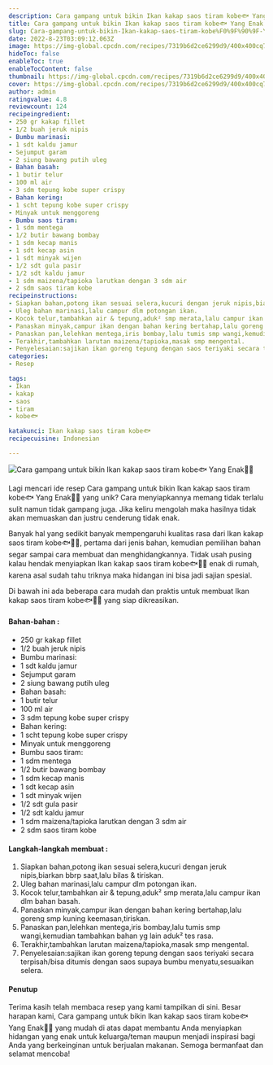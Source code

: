 ```yaml
---
description: Cara gampang untuk bikin Ikan kakap saos tiram kobe🐟 Yang Enak"
title: Cara gampang untuk bikin Ikan kakap saos tiram kobe🐟 Yang Enak
slug: Cara-gampang-untuk-bikin-Ikan-kakap-saos-tiram-kobe%F0%9F%90%9F-Yang-Enak
date: 2022-8-23T03:09:12.063Z
image: https://img-global.cpcdn.com/recipes/7319b6d2ce6299d9/400x400cq70/photo.jpg
hideToc: false
enableToc: true
enableTocContent: false
thumbnail: https://img-global.cpcdn.com/recipes/7319b6d2ce6299d9/400x400cq70/photo.jpg
cover: https://img-global.cpcdn.com/recipes/7319b6d2ce6299d9/400x400cq70/photo.jpg
author: admin
ratingvalue: 4.8
reviewcount: 124
recipeingredient:
- 250 gr kakap fillet
- 1/2 buah jeruk nipis
- Bumbu marinasi:
- 1 sdt kaldu jamur
- Sejumput garam
- 2 siung bawang putih uleg
- Bahan basah:
- 1 butir telur
- 100 ml air
- 3 sdm tepung kobe super crispy
- Bahan kering:
- 1 scht tepung kobe super crispy
- Minyak untuk menggoreng
- Bumbu saos tiram:
- 1 sdm mentega
- 1/2 butir bawang bombay
- 1 sdm kecap manis
- 1 sdt kecap asin
- 1 sdt minyak wijen
- 1/2 sdt gula pasir
- 1/2 sdt kaldu jamur
- 1 sdm maizena/tapioka larutkan dengan 3 sdm air
- 2 sdm saos tiram kobe
recipeinstructions:
- Siapkan bahan,potong ikan sesuai selera,kucuri dengan jeruk nipis,biarkan bbrp saat,lalu bilas & tiriskan.
- Uleg bahan marinasi,lalu campur dlm potongan ikan.
- Kocok telur,tambahkan air & tepung,aduk² smp merata,lalu campur ikan dlm bahan basah.
- Panaskan minyak,campur ikan dengan bahan kering bertahap,lalu goreng smp kuning keemasan,tiriskan.
- Panaskan pan,lelehkan mentega,iris bombay,lalu tumis smp wangi,kemudian tambahkan bahan yg lain aduk² tes rasa.
- Terakhir,tambahkan larutan maizena/tapioka,masak smp mengental.
- Penyelesaian:sajikan ikan goreng tepung dengan saos teriyaki secara terpisah/bisa ditumis dengan saos supaya bumbu menyatu,sesuaikan selera.
categories:
- Resep

tags:
- Ikan
- kakap
- saos
- tiram
- kobe🐟

katakunci: Ikan kakap saos tiram kobe🐟
recipecuisine: Indonesian

---
```


![Cara gampang untuk bikin Ikan kakap saos tiram kobe🐟 Yang Enak👩‍🍳](https://img-global.cpcdn.com/recipes/7319b6d2ce6299d9/400x400cq70/photo.jpg)

Lagi mencari ide resep Cara gampang untuk bikin Ikan kakap saos tiram kobe🐟 Yang Enak👩‍🍳 yang unik? Cara menyiapkannya memang tidak terlalu sulit namun tidak gampang juga. Jika keliru mengolah maka hasilnya tidak akan memuaskan dan justru cenderung tidak enak.

Banyak hal yang sedikit banyak mempengaruhi kualitas rasa dari Ikan kakap saos tiram kobe🐟👩‍🍳, pertama dari jenis bahan, kemudian pemilihan bahan segar sampai cara membuat dan menghidangkannya. Tidak usah pusing kalau hendak menyiapkan Ikan kakap saos tiram kobe🐟👩‍🍳 enak di rumah, karena asal sudah tahu triknya maka hidangan ini bisa jadi sajian spesial.

Di bawah ini ada beberapa cara mudah dan praktis untuk membuat Ikan kakap saos tiram kobe🐟👩‍🍳 yang siap dikreasikan.

<!--inarticleads1-->

#### Bahan-bahan :

- 250 gr kakap fillet
- 1/2 buah jeruk nipis
- Bumbu marinasi:
- 1 sdt kaldu jamur
- Sejumput garam
- 2 siung bawang putih uleg
- Bahan basah:
- 1 butir telur
- 100 ml air
- 3 sdm tepung kobe super crispy
- Bahan kering:
- 1 scht tepung kobe super crispy
- Minyak untuk menggoreng
- Bumbu saos tiram:
- 1 sdm mentega
- 1/2 butir bawang bombay
- 1 sdm kecap manis
- 1 sdt kecap asin
- 1 sdt minyak wijen
- 1/2 sdt gula pasir
- 1/2 sdt kaldu jamur
- 1 sdm maizena/tapioka larutkan dengan 3 sdm air
- 2 sdm saos tiram kobe

<!--inarticleads2-->

#### Langkah-langkah membuat :

1. Siapkan bahan,potong ikan sesuai selera,kucuri dengan jeruk nipis,biarkan bbrp saat,lalu bilas & tiriskan.
1. Uleg bahan marinasi,lalu campur dlm potongan ikan.
1. Kocok telur,tambahkan air & tepung,aduk² smp merata,lalu campur ikan dlm bahan basah.
1. Panaskan minyak,campur ikan dengan bahan kering bertahap,lalu goreng smp kuning keemasan,tiriskan.
1. Panaskan pan,lelehkan mentega,iris bombay,lalu tumis smp wangi,kemudian tambahkan bahan yg lain aduk² tes rasa.
1. Terakhir,tambahkan larutan maizena/tapioka,masak smp mengental.
1. Penyelesaian:sajikan ikan goreng tepung dengan saos teriyaki secara terpisah/bisa ditumis dengan saos supaya bumbu menyatu,sesuaikan selera.

#### Penutup

Terima kasih telah membaca resep yang kami tampilkan di sini. Besar harapan kami, Cara gampang untuk bikin Ikan kakap saos tiram kobe🐟 Yang Enak👩‍🍳 yang mudah di atas dapat membantu Anda menyiapkan hidangan yang enak untuk keluarga/teman maupun menjadi inspirasi bagi Anda yang berkeinginan untuk berjualan makanan. Semoga bermanfaat dan selamat mencoba!